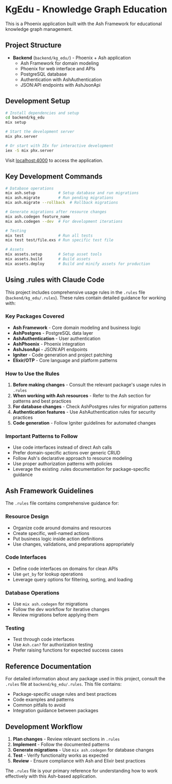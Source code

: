 # KgEdu - Knowledge Graph Education

This is a Phoenix application built with the Ash Framework for educational knowledge graph management.

## Project Structure

- **Backend** (`backend/kg_edu/`) - Phoenix + Ash application
  - Ash Framework for domain modeling
  - Phoenix for web interface and APIs
  - PostgreSQL database
  - Authentication with AshAuthentication
  - JSON:API endpoints with AshJsonApi

## Development Setup

```bash
# Install dependencies and setup
cd backend/kg_edu
mix setup

# Start the development server
mix phx.server

# Or start with IEx for interactive development
iex -S mix phx.server
```

Visit [localhost:4000](http://localhost:4000) to access the application.

## Key Development Commands

```bash
# Database operations
mix ash.setup          # Setup database and run migrations
mix ash.migrate        # Run pending migrations
mix ash.migrate --rollback  # Rollback migrations

# Generate migrations after resource changes
mix ash.codegen feature_name
mix ash.codegen --dev  # For development iterations

# Testing
mix test               # Run all tests
mix test test/file.exs # Run specific test file

# Assets
mix assets.setup       # Setup asset tools
mix assets.build       # Build assets
mix assets.deploy      # Build and minify assets for production
```

## Using .rules with Claude Code

This project includes comprehensive usage rules in the `.rules` file (`backend/kg_edu/.rules`). These rules contain detailed guidance for working with:

### Key Packages Covered

- **Ash Framework** - Core domain modeling and business logic
- **AshPostgres** - PostgreSQL data layer
- **AshAuthentication** - User authentication
- **AshPhoenix** - Phoenix integration
- **AshJsonApi** - JSON:API endpoints
- **Igniter** - Code generation and project patching
- **Elixir/OTP** - Core language and platform patterns

### How to Use the Rules

1. **Before making changes** - Consult the relevant package's usage rules in `.rules`
2. **When working with Ash resources** - Refer to the Ash section for patterns and best practices
3. **For database changes** - Check AshPostgres rules for migration patterns
4. **Authentication features** - Use AshAuthentication rules for security practices
5. **Code generation** - Follow Igniter guidelines for automated changes

### Important Patterns to Follow

- Use code interfaces instead of direct Ash calls
- Prefer domain-specific actions over generic CRUD
- Follow Ash's declarative approach to resource modeling
- Use proper authorization patterns with policies
- Leverage the existing .rules documentation for package-specific guidance

## Ash Framework Guidelines

The `.rules` file contains comprehensive guidance for:

### Resource Design
- Organize code around domains and resources
- Create specific, well-named actions
- Put business logic inside action definitions
- Use changes, validations, and preparations appropriately

### Code Interfaces
- Define code interfaces on domains for clean APIs
- Use `get_by` for lookup operations
- Leverage query options for filtering, sorting, and loading

### Database Operations
- Use `mix ash.codegen` for migrations
- Follow the dev workflow for iterative changes
- Review migrations before applying them

### Testing
- Test through code interfaces
- Use `Ash.can?` for authorization testing
- Prefer raising functions for expected success cases

## Reference Documentation

For detailed information about any package used in this project, consult the `.rules` file at `backend/kg_edu/.rules`. This file contains:

- Package-specific usage rules and best practices
- Code examples and patterns
- Common pitfalls to avoid
- Integration guidance between packages

## Development Workflow

1. **Plan changes** - Review relevant sections in `.rules`
2. **Implement** - Follow the documented patterns
3. **Generate migrations** - Use `mix ash.codegen` for database changes
4. **Test** - Verify functionality works as expected
5. **Review** - Ensure compliance with Ash and Elixir best practices

The `.rules` file is your primary reference for understanding how to work effectively with this Ash-based application.